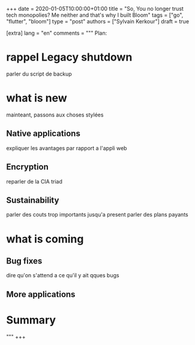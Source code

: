 +++
date = 2020-01-05T10:00:00+01:00
title = "So, You no longer trust tech monopolies? Me neither and that's why I built Bloom"
tags = ["go", "flutter", "bloom"]
type = "post"
authors = ["Sylvain Kerkour"]
draft = true

[extra]
lang = "en"
comments = """
Plan:

# rappel Legacy shutdown

parler du script de backup

# what is new

mainteant, passons aux choses stylées

## Native applications

expliquer les avantages par rapport a l'appli web

## Encryption

reparler de la CIA triad


## Sustainability

parler des couts trop importants jusqu'a present
parler des plans payants

# what is coming

## Bug fixes

dire qu'on s'attend a ce qu'il y ait qques bugs

## More applications

# Summary
"""
+++
